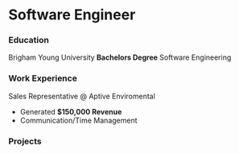 # Software Engineer

### Education
Brigham Young University
**Bachelors Degree** Software Engineering 

### Work Experience
Sales Representative @ Aptive Enviromental
- Generated **$150,000 Revenue**
- Communication/Time Management

### Projects
